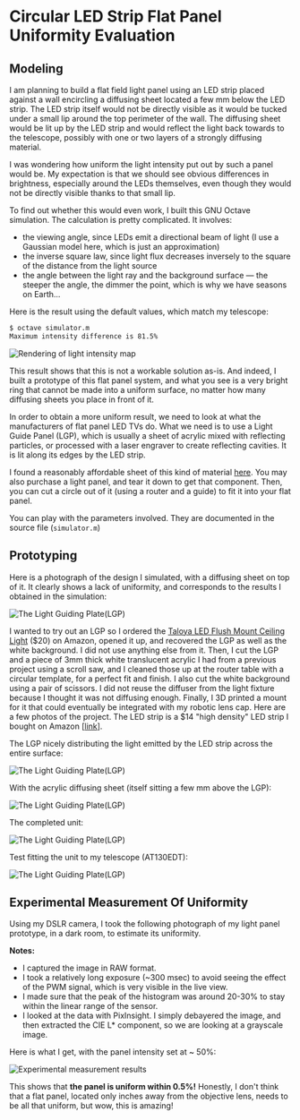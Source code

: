 # Circular LED Strip Flat Panel Uniformity Evaluation

## Modeling

I am planning to build a flat field light panel using an LED strip placed against a wall encircling a diffusing sheet located a few mm below the LED strip. The LED strip itself would not be directly visible as it would be tucked under a small lip around the top perimeter of the wall. The diffusing sheet would be lit up by the LED strip and would reflect the light back towards to the telescope, possibly with one or two layers of a strongly diffusing material.

I was wondering how uniform the light intensity put out by such a panel would be. My expectation is that we should see obvious differences in brightness, especially around the LEDs themselves, even though they would not be directly visible thanks to that small lip.

To find out whether this would even work, I built this GNU Octave simulation. The calculation is pretty complicated. It involves:

* the viewing angle, since LEDs emit a directional beam of light (I use a Gaussian model here, which is just an approximation)
* the inverse square law, since light flux decreases inversely to the square of the distance from the light source
* the angle between the light ray and the background surface — the steeper the angle, the dimmer the point, which is why we have seasons on Earth...

Here is the result using the default values, which match my telescope:

```bash
$ octave simulator.m
Maximum intensity difference is 81.5%
```

![Rendering of light intensity map](images/result.png)

This result shows that this is not a workable solution as-is. And indeed, I built a prototype of this flat panel system, and what you see is a very bright ring that cannot be made into a uniform surface, no matter how many diffusing sheets you place in front of it.

In order to obtain a more uniform result, we need to look at what the manufacturers of flat panel LED TVs do. What we need is to use a Light Guide Panel (LGP), which is usually a sheet of acrylic mixed with reflecting particles, or processed with a laser engraver to create reflecting cavities. It is lit along its edges by the LED strip.

I found a reasonably affordable sheet of this kind of material [here](https://www.inventables.com/technologies/light-guide-acrylic-sheet). You may also purchase a light panel, and tear it down to get that component. Then, you can cut a circle out of it (using a router and a guide) to fit it into your flat panel.

You can play with the parameters involved. They are documented in the source file (`simulator.m`)

## Prototyping

Here is a photograph of the design I simulated, with a diffusing sheet on top of it. It clearly shows a lack of uniformity, and corresponds to the results I obtained in the simulation:

![The Light Guiding Plate(LGP)](images/no-lgp.png)

I wanted to try out an LGP so I ordered the [Taloya LED Flush Mount Ceiling Light](https://www.amazon.com/dp/B08GX81JB1) ($20) on Amazon, opened it up, and recovered the LGP as well as the white background. I did not use anything else from it. Then, I cut the LGP and a piece of 3mm thick white translucent acrylic I had from a previous project using a scroll saw, and I cleaned those up at the router table with a circular template, for a perfect fit and finish. I also cut the white background using a pair of scissors. I did not reuse the diffuser from the light fixture because I thought it was not diffusing enough. Finally, I 3D printed a mount for it that could eventually be integrated with my robotic lens cap. Here are a few photos of the project. The LED strip is a $14 "high density" LED strip I bought on Amazon [[link](https://www.amazon.com/dp/B07X53HXY1)].

The LGP nicely distributing the light emitted by the LED strip across the entire surface:

![The Light Guiding Plate(LGP)](images/lgp.png)

With the acrylic diffusing sheet (itself sitting a few mm above the LGP):

![The Light Guiding Plate(LGP)](images/lgp+diffuser.png)

The completed unit:

![The Light Guiding Plate(LGP)](images/flat-panel.png)

Test fitting the unit to my telescope (AT130EDT):

![The Light Guiding Plate(LGP)](images/flat-panel-fitted.png)

## Experimental Measurement Of Uniformity

Using my DSLR camera, I took the following photograph of my light panel prototype, in a dark room, to estimate its uniformity.

**Notes:**

* I captured the image in RAW format.
* I took a relatively long exposure (~300 msec) to avoid seeing the effect of the PWM signal, which is very visible in the live view.
* I made sure that the peak of the histogram was around 20-30% to stay within the linear range of the sensor.
* I looked at the data with PixInsight. I simply debayered the image, and then extracted the CIE L* component, so we are looking at a grayscale image.

Here is what I get, with the panel intensity set at ~ 50%:

![Experimental measurement results](images/uniformity-measurement.png)

This shows that **the panel is uniform within 0.5%!** Honestly, I don't think that a flat panel, located only inches away from the objective lens, needs to be all that uniform, but wow, this is amazing!
